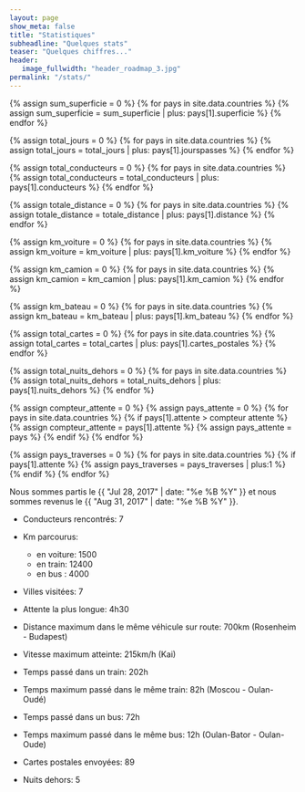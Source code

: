 ```yaml
---
layout: page
show_meta: false
title: "Statistiques"
subheadline: "Quelques stats"
teaser: "Quelques chiffres..."
header:
   image_fullwidth: "header_roadmap_3.jpg"
permalink: "/stats/"
---
```



<!-- Calculs -->
{% assign sum_superficie = 0 %}
{% for pays in site.data.countries %}
    {% assign sum_superficie = sum_superficie | plus: pays[1].superficie %}
{% endfor %}

{% assign total_jours = 0 %}
{% for pays in site.data.countries %}
    {% assign total_jours = total_jours | plus: pays[1].jourspasses %}
{% endfor %}

{% assign total_conducteurs = 0 %}
{% for pays in site.data.countries %}
    {% assign total_conducteurs = total_conducteurs | plus: pays[1].conducteurs %}
{% endfor %}

{% assign totale_distance = 0 %}
{% for pays in site.data.countries %}
    {% assign totale_distance = totale_distance | plus: pays[1].distance %}
{% endfor %}

{% assign km_voiture = 0 %}
{% for pays in site.data.countries %}
    {% assign km_voiture = km_voiture | plus: pays[1].km_voiture %}
{% endfor %}

{% assign km_camion = 0 %}
{% for pays in site.data.countries %}
    {% assign km_camion = km_camion | plus: pays[1].km_camion %}
{% endfor %}

{% assign km_bateau = 0 %}
{% for pays in site.data.countries %}
    {% assign km_bateau = km_bateau | plus: pays[1].km_bateau %}
{% endfor %}

{% assign total_cartes = 0 %}
{% for pays in site.data.countries %}
    {% assign total_cartes = total_cartes | plus: pays[1].cartes_postales %}
{% endfor %}

{% assign total_nuits_dehors = 0 %}
{% for pays in site.data.countries %}
    {% assign total_nuits_dehors = total_nuits_dehors | plus: pays[1].nuits_dehors %}
{% endfor %}

{% assign compteur_attente = 0 %}
{% assign pays_attente = 0 %}
{% for pays in site.data.countries %}
  {% if pays[1].attente > compteur attente %}
    {% assign compteur_attente = pays[1].attente %}
    {% assign pays_attente = pays %}
  {% endif %}
{% endfor %}

{% assign pays_traverses = 0 %}
{% for pays in site.data.countries %}
  {% if pays[1].attente %} {% assign pays_traverses = pays_traverses | plus:1 %} {% endif %}
{% endfor %}


<!-- Rendu -->
Nous sommes partis le {{ "Jul 28, 2017" | date: "%e %B %Y" }} et nous sommes revenus le {{ "Aug 31, 2017" | date: "%e %B %Y" }}.



- Conducteurs rencontrés: 7
- Km parcourus:
  * en voiture: 1500
  * en train: 12400
  * en bus : 4000


- Villes visitées: 7
- Attente la plus longue: 4h30
- Distance maximum dans le même véhicule sur route: 700km (Rosenheim - Budapest)
- Vitesse maximum atteinte: 215km/h (Kai)
- Temps passé dans un train: 202h
- Temps maximum passé dans le même train: 82h (Moscou - Oulan-Oudé)
- Temps passé dans un bus: 72h
- Temps maximum passé dans le même bus: 12h (Oulan-Bator - Oulan-Oude)
- Cartes postales envoyées: 89
- Nuits dehors: 5

